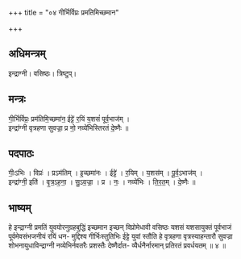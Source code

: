 +++
title = "०४ गीर्भिर्विप्रः प्रमतिमिच्छमान"

+++
## अधिमन्त्रम्
इन्द्राग्नी। वसिष्ठः। त्रिष्टुप्।

## मन्त्रः
गी॒र्भिर्विप्रः॒ प्रम॑तिमि॒च्छमा॑न॒ ईट्टे॑ र॒यिं य॒शसं॑ पूर्व॒भाज॑म् ।  
इन्द्रा॑ग्नी वृत्रहणा सुवज्रा॒ प्र नो॒ नव्ये॑भिस्तिरतं दे॒ष्णैः ॥

## पदपाठः
गीः॒ऽभिः । विप्रः॑ । प्रऽम॑तिम् । इ॒च्छमा॑नः । ईट्टे॑ । र॒यिम् । य॒शस॑म् । पू॒र्व॒ऽभाज॑म् ।  
इन्द्रा॑ग्नी॒ इति॑ । वृ॒त्र॒ऽह॒ना॒ । सु॒ऽव॒ज्रा॒ । प्र । नः॒ । नव्ये॑भिः । ति॒र॒त॒म् । दे॒ष्णैः ॥

## भाष्यम्
हे इन्द्राग्नी प्रमतिं युवयोरनुग्रहबुद्धिं इच्छमान इच्छन् विप्रोमेधावी वसिष्ठः यशसं यशसायुक्तं पूर्वभाजं पूर्वमेवसंभजनीयं रयिं धन- मुद्दिश्य गीर्भिःस्तुतिभिः ईट्टे युवां स्तौति हे वृत्रहणा वृत्रस्याहन्तारौ सुवज्रा शोभनायुधाविन्द्राग्नी नव्येभिर्नवतरैः प्रशस्तैः देष्णैर्दात- व्यैर्धनैर्नारमान् प्रतिरतं प्रवर्धयतम् ॥ ४ ॥